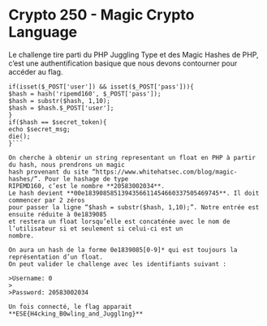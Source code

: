 # Crypto 250 - Magic Crypto Language

Le challenge tire parti du PHP Juggling Type et des Magic Hashes de PHP, c’est une authentification
basique que nous devons contourner pour accéder au flag.
```
if(isset($_POST['user']) && isset($_POST['pass'])){
$hash = hash('ripemd160', $_POST['pass']);
$hash = substr($hash, 1,10);
$hash = $hash.$_POST['user'];
}
if($hash == $secret_token){
echo $secret_msg;
die();
}```

On cherche à obtenir un string representant un float en PHP à partir du hash, nous prendrons un magic
hash provenant du site “https://www.whitehatsec.com/blog/magic-hashes/”. Pour le hashage de type
RIPEMD160, c’est le nombre **20583002034**.
Le hash devient **00e1839085851394356611454660337505469745**. Il doit commencer par 2 zéros
pour passer la ligne “$hash = substr($hash, 1,10);”. Notre entrée est ensuite réduite à 0e1839085
et restera un float lorsqu’elle est concaténée avec le nom de l’utilisateur si et seulement si celui-ci est un
nombre.

On aura un hash de la forme 0e1839085[0-9]* qui est toujours la représentation d’un float.
On peut valider le challenge avec les identifiants suivant :

>Username: 0
>
>Password: 20583002034

Un fois connecté, le flag apparait **ESE{H4cking_B0wling_and_Juggl1ng}**